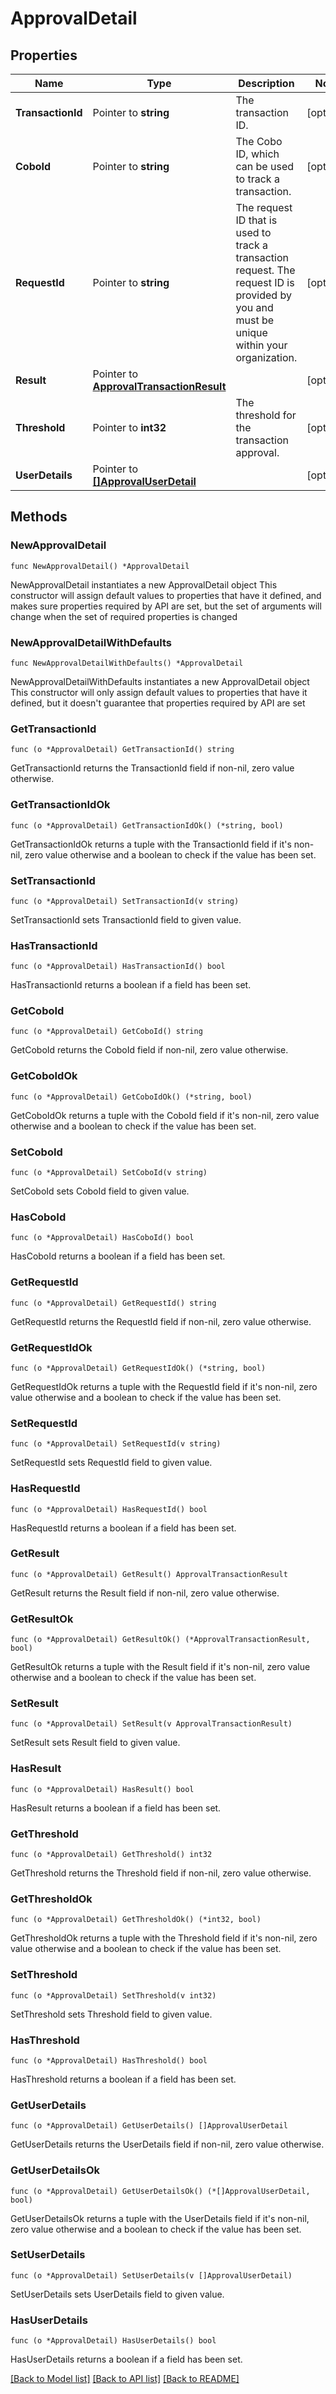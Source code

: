 # ApprovalDetail

## Properties

Name | Type | Description | Notes
------------ | ------------- | ------------- | -------------
**TransactionId** | Pointer to **string** | The transaction ID. | [optional] 
**CoboId** | Pointer to **string** | The Cobo ID, which can be used to track a transaction. | [optional] 
**RequestId** | Pointer to **string** | The request ID that is used to track a transaction request. The request ID is provided by you and must be unique within your organization. | [optional] 
**Result** | Pointer to [**ApprovalTransactionResult**](ApprovalTransactionResult.md) |  | [optional] 
**Threshold** | Pointer to **int32** | The threshold for the transaction approval. | [optional] 
**UserDetails** | Pointer to [**[]ApprovalUserDetail**](ApprovalUserDetail.md) |  | [optional] 

## Methods

### NewApprovalDetail

`func NewApprovalDetail() *ApprovalDetail`

NewApprovalDetail instantiates a new ApprovalDetail object
This constructor will assign default values to properties that have it defined,
and makes sure properties required by API are set, but the set of arguments
will change when the set of required properties is changed

### NewApprovalDetailWithDefaults

`func NewApprovalDetailWithDefaults() *ApprovalDetail`

NewApprovalDetailWithDefaults instantiates a new ApprovalDetail object
This constructor will only assign default values to properties that have it defined,
but it doesn't guarantee that properties required by API are set

### GetTransactionId

`func (o *ApprovalDetail) GetTransactionId() string`

GetTransactionId returns the TransactionId field if non-nil, zero value otherwise.

### GetTransactionIdOk

`func (o *ApprovalDetail) GetTransactionIdOk() (*string, bool)`

GetTransactionIdOk returns a tuple with the TransactionId field if it's non-nil, zero value otherwise
and a boolean to check if the value has been set.

### SetTransactionId

`func (o *ApprovalDetail) SetTransactionId(v string)`

SetTransactionId sets TransactionId field to given value.

### HasTransactionId

`func (o *ApprovalDetail) HasTransactionId() bool`

HasTransactionId returns a boolean if a field has been set.

### GetCoboId

`func (o *ApprovalDetail) GetCoboId() string`

GetCoboId returns the CoboId field if non-nil, zero value otherwise.

### GetCoboIdOk

`func (o *ApprovalDetail) GetCoboIdOk() (*string, bool)`

GetCoboIdOk returns a tuple with the CoboId field if it's non-nil, zero value otherwise
and a boolean to check if the value has been set.

### SetCoboId

`func (o *ApprovalDetail) SetCoboId(v string)`

SetCoboId sets CoboId field to given value.

### HasCoboId

`func (o *ApprovalDetail) HasCoboId() bool`

HasCoboId returns a boolean if a field has been set.

### GetRequestId

`func (o *ApprovalDetail) GetRequestId() string`

GetRequestId returns the RequestId field if non-nil, zero value otherwise.

### GetRequestIdOk

`func (o *ApprovalDetail) GetRequestIdOk() (*string, bool)`

GetRequestIdOk returns a tuple with the RequestId field if it's non-nil, zero value otherwise
and a boolean to check if the value has been set.

### SetRequestId

`func (o *ApprovalDetail) SetRequestId(v string)`

SetRequestId sets RequestId field to given value.

### HasRequestId

`func (o *ApprovalDetail) HasRequestId() bool`

HasRequestId returns a boolean if a field has been set.

### GetResult

`func (o *ApprovalDetail) GetResult() ApprovalTransactionResult`

GetResult returns the Result field if non-nil, zero value otherwise.

### GetResultOk

`func (o *ApprovalDetail) GetResultOk() (*ApprovalTransactionResult, bool)`

GetResultOk returns a tuple with the Result field if it's non-nil, zero value otherwise
and a boolean to check if the value has been set.

### SetResult

`func (o *ApprovalDetail) SetResult(v ApprovalTransactionResult)`

SetResult sets Result field to given value.

### HasResult

`func (o *ApprovalDetail) HasResult() bool`

HasResult returns a boolean if a field has been set.

### GetThreshold

`func (o *ApprovalDetail) GetThreshold() int32`

GetThreshold returns the Threshold field if non-nil, zero value otherwise.

### GetThresholdOk

`func (o *ApprovalDetail) GetThresholdOk() (*int32, bool)`

GetThresholdOk returns a tuple with the Threshold field if it's non-nil, zero value otherwise
and a boolean to check if the value has been set.

### SetThreshold

`func (o *ApprovalDetail) SetThreshold(v int32)`

SetThreshold sets Threshold field to given value.

### HasThreshold

`func (o *ApprovalDetail) HasThreshold() bool`

HasThreshold returns a boolean if a field has been set.

### GetUserDetails

`func (o *ApprovalDetail) GetUserDetails() []ApprovalUserDetail`

GetUserDetails returns the UserDetails field if non-nil, zero value otherwise.

### GetUserDetailsOk

`func (o *ApprovalDetail) GetUserDetailsOk() (*[]ApprovalUserDetail, bool)`

GetUserDetailsOk returns a tuple with the UserDetails field if it's non-nil, zero value otherwise
and a boolean to check if the value has been set.

### SetUserDetails

`func (o *ApprovalDetail) SetUserDetails(v []ApprovalUserDetail)`

SetUserDetails sets UserDetails field to given value.

### HasUserDetails

`func (o *ApprovalDetail) HasUserDetails() bool`

HasUserDetails returns a boolean if a field has been set.


[[Back to Model list]](../README.md#documentation-for-models) [[Back to API list]](../README.md#documentation-for-api-endpoints) [[Back to README]](../README.md)


